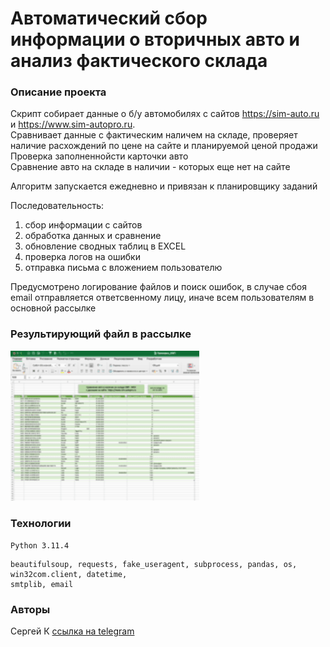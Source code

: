 # Автоматический сбор информации о вторичных авто и анализ фактического склада
### Описание проекта
Скрипт собирает данные о б/у автомобилях с сайтов  https://sim-auto.ru и https://www.sim-autopro.ru.    
Сравнивает данные с фактическим наличем на складе, проверяет наличие расхождений по цене на 
сайте и планируемой ценой продажи  
Проверка заполненнойсти карточки авто  
Сравнение авто на складе в наличии - которых еще нет на сайте

Алгоритм запускается ежедневно и привязан к планировщику заданий    

Последовательность: 
1. сбор информации с сайтов
2. обработка данных и сравнение
3. обновление сводных таблиц в EXCEL
4. проверка логов на ошибки
5. отправка письма с вложением пользователю

Предусмотрено логирование файлов и поиск ошибок, в случае сбоя email отправляется ответсвенному лицу,
иначе всем пользователям в основной рассылке  

### Результирующий файл в рассылке  

![dashboard.gif](ovp.gif)      


### Технологии
`Python 3.11.4 ` 


```commandline
beautifulsoup, requests, fake_useragent, subprocess, pandas, os, win32com.client, datetime, 
smtplib, email
```

### Авторы
Сергей К [ссылка на telegram](https://t.me/magnus_red) 
